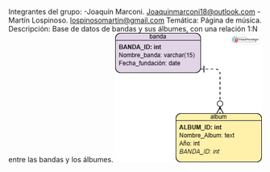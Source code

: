 Integrantes del grupo:  -Joaquín Marconi. Joaquinmarconi18@outlook.com
                        -Martín Lospinoso. lospinosomartin@gmail.com
Temática: Página de música.
Descripción: Base de datos de bandas y sus álbumes, con una relación 1:N entre las bandas y los álbumes.
![Imagen no disponible](der.jpeg)

